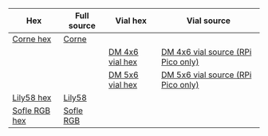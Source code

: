 | Hex           | Full source | Vial hex | Vial source |
| --------------| ----------- | ----------- | ----------- |
| [Corne hex](https://github.com/ergohaven/keymap_hub/tree/main/corne)| [Corne](https://github.com/ergohaven/qmk_firmware/tree/master/keyboards/crkbd/keymaps/eh) | 
|  |  | [DM 4x6 vial hex](https://github.com/ergohaven/keymap_hub/tree/main/dm-4x6)| [DM 4x6 vial source (RPi Pico only)](https://github.com/ergohaven/vial-qmk/tree/vial/keyboards/ergohaven/4x6/keymaps/vial) |
|  |  | [DM 5x6 vial hex ](https://github.com/ergohaven/keymap_hub/tree/main/dm-5x6)|[DM 5x6 vial source (RPi Pico only)](https://github.com/ergohaven/vial-qmk/tree/vial/keyboards/ergohaven/dm5x6/keymaps/vial) |
| [Lily58 hex](https://github.com/ergohaven/keymap_hub/tree/main/lily58)| [Lily58](https://github.com/ergohaven/qmk_firmware/tree/master/keyboards/lily58/keymaps/eh) |
| [Sofle RGB hex](https://github.com/ergohaven/keymap_hub/tree/main/sofle)| [Sofle RGB](https://github.com/ergohaven/qmk_firmware/tree/master/keyboards/sofle/keymaps/ehrgb) |
